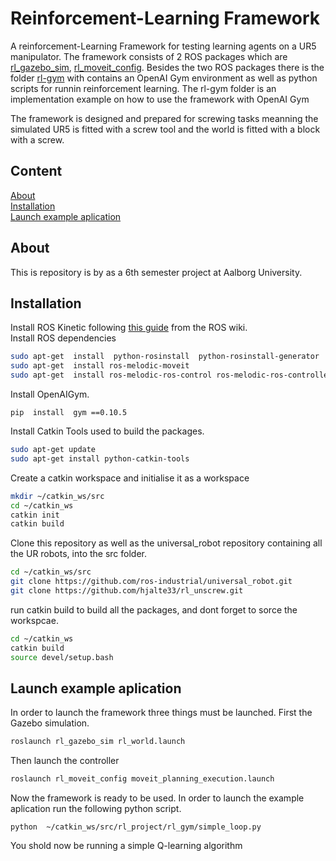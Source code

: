 # Reinforcement-Learning Framework
A reinforcement-Learning Framework for testing learning agents on a UR5 manipulator. The framework consists of 2 ROS packages which are [rl_gazebo_sim](rl_gazebo_sim), [rl_moveit_config](rl_moveit_config). Besides the two ROS packages there is the folder [rl-gym](rl-gym) with contains an OpenAI Gym environment as well as python scripts for runnin reinforcement learning. The rl-gym folder is an implementation example on how to use the framework with OpenAI Gym

The framework is designed and prepared for screwing tasks meanning the simulated UR5 is fitted with a screw tool and the world is fitted with a block with a screw.

## Content
[About](#about)  
[Installation](#installation)  
[Launch example aplication](#launch-example-aplication)  

## About
This is repository is by as a 6th semester project at Aalborg University.

## Installation
Install ROS Kinetic following [this guide](http://wiki.ros.org/kinetic/Installation/Ubuntu) from the ROS wiki.  
Install ROS dependencies
```bash
sudo apt-get  install  python-rosinstall  python-rosinstall-generator  python-wstool  build-essential
sudo apt-get  install ros-melodic-moveit
sudo apt-get  install ros-melodic-ros-control ros-melodic-ros-controllers  ros-melodic-gazebo-ros-controllers-melodic-gazebo-pkgs ros-melodic-controller-manager
```

Install OpenAIGym.
```
pip  install  gym ==0.10.5
```


Install Catkin Tools used to build the packages.
```bash
sudo apt-get update
sudo apt-get install python-catkin-tools
```

Create a catkin workspace and initialise it as a workspace
```bash
mkdir ~/catkin_ws/src
cd ~/catkin_ws
catkin init
catkin build
```

Clone this repository as well as the universal_robot repository containing all the UR robots, into the src folder.
```bash
cd ~/catkin_ws/src
git clone https://github.com/ros-industrial/universal_robot.git
git clone https://github.com/hjalte33/rl_unscrew.git
```

run catkin build to build all the packages, and dont forget to sorce the workspcae. 
```bash
cd ~/catkin_ws
catkin build
source devel/setup.bash
```

## Launch example aplication
In order to launch the framework three things must be launched. First the Gazebo simulation.
```bash
roslaunch rl_gazebo_sim rl_world.launch
```

Then launch the controller
```bash
roslaunch rl_moveit_config moveit_planning_execution.launch
```

Now the framework is ready to be used. In order to launch the example aplication run the following python script.
```
python  ~/catkin_ws/src/rl_project/rl_gym/simple_loop.py
```
You shold now be running a simple Q-learning algorithm 

